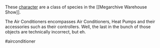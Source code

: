 These [character](Characters) are a class of species in the [[Megarchive Warehouse Show]]. 

The Air Conditioners encompasses Air Conditioners, Heat Pumps and their accessories such as their controllers. Well, the last in the bunch of those objects are technically incorrect, but eh.

#airconditioner